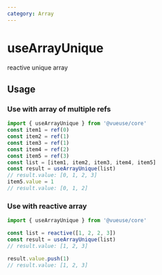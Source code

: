 ```yaml
---
category: Array
---
```


# useArrayUnique

reactive unique array

## Usage

### Use with array of multiple refs

```js
import { useArrayUnique } from '@vueuse/core'
const item1 = ref(0)
const item2 = ref(1)
const item3 = ref(1)
const item4 = ref(2)
const item5 = ref(3)
const list = [item1, item2, item3, item4, item5]
const result = useArrayUnique(list)
// result.value: [0, 1, 2, 3]
item5.value = 1
// result.value: [0, 1, 2]
```

### Use with reactive array

```js
import { useArrayUnique } from '@vueuse/core'

const list = reactive([1, 2, 2, 3])
const result = useArrayUnique(list)
// result.value: [1, 2, 3]

result.value.push(1)
// result.value: [1, 2, 3]
```
